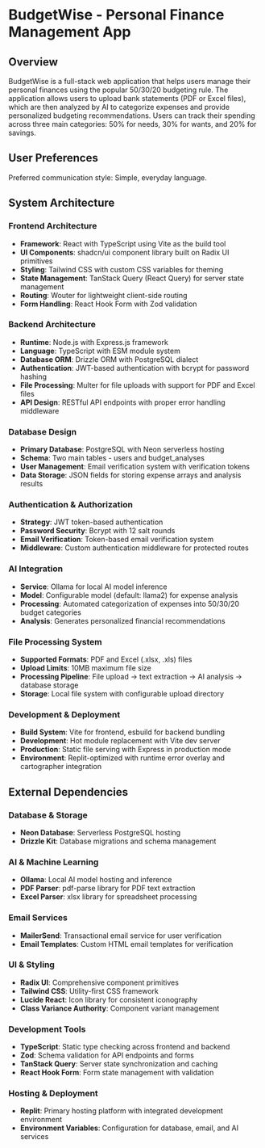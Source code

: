 # BudgetWise - Personal Finance Management App

## Overview

BudgetWise is a full-stack web application that helps users manage their personal finances using the popular 50/30/20 budgeting rule. The application allows users to upload bank statements (PDF or Excel files), which are then analyzed by AI to categorize expenses and provide personalized budgeting recommendations. Users can track their spending across three main categories: 50% for needs, 30% for wants, and 20% for savings.

## User Preferences

Preferred communication style: Simple, everyday language.

## System Architecture

### Frontend Architecture
- **Framework**: React with TypeScript using Vite as the build tool
- **UI Components**: shadcn/ui component library built on Radix UI primitives
- **Styling**: Tailwind CSS with custom CSS variables for theming
- **State Management**: TanStack Query (React Query) for server state management
- **Routing**: Wouter for lightweight client-side routing
- **Form Handling**: React Hook Form with Zod validation

### Backend Architecture
- **Runtime**: Node.js with Express.js framework
- **Language**: TypeScript with ESM module system
- **Database ORM**: Drizzle ORM with PostgreSQL dialect
- **Authentication**: JWT-based authentication with bcrypt for password hashing
- **File Processing**: Multer for file uploads with support for PDF and Excel files
- **API Design**: RESTful API endpoints with proper error handling middleware

### Database Design
- **Primary Database**: PostgreSQL with Neon serverless hosting
- **Schema**: Two main tables - users and budget_analyses
- **User Management**: Email verification system with verification tokens
- **Data Storage**: JSON fields for storing expense arrays and analysis results

### Authentication & Authorization
- **Strategy**: JWT token-based authentication
- **Password Security**: Bcrypt with 12 salt rounds
- **Email Verification**: Token-based email verification system
- **Middleware**: Custom authentication middleware for protected routes

### AI Integration
- **Service**: Ollama for local AI model inference
- **Model**: Configurable model (default: llama2) for expense analysis
- **Processing**: Automated categorization of expenses into 50/30/20 budget categories
- **Analysis**: Generates personalized financial recommendations

### File Processing System
- **Supported Formats**: PDF and Excel (.xlsx, .xls) files
- **Upload Limits**: 10MB maximum file size
- **Processing Pipeline**: File upload → text extraction → AI analysis → database storage
- **Storage**: Local file system with configurable upload directory

### Development & Deployment
- **Build System**: Vite for frontend, esbuild for backend bundling
- **Development**: Hot module replacement with Vite dev server
- **Production**: Static file serving with Express in production mode
- **Environment**: Replit-optimized with runtime error overlay and cartographer integration

## External Dependencies

### Database & Storage
- **Neon Database**: Serverless PostgreSQL hosting
- **Drizzle Kit**: Database migrations and schema management

### AI & Machine Learning
- **Ollama**: Local AI model hosting and inference
- **PDF Parser**: pdf-parse library for PDF text extraction
- **Excel Parser**: xlsx library for spreadsheet processing

### Email Services
- **MailerSend**: Transactional email service for user verification
- **Email Templates**: Custom HTML email templates for verification

### UI & Styling
- **Radix UI**: Comprehensive component primitives
- **Tailwind CSS**: Utility-first CSS framework
- **Lucide React**: Icon library for consistent iconography
- **Class Variance Authority**: Component variant management

### Development Tools
- **TypeScript**: Static type checking across frontend and backend
- **Zod**: Schema validation for API endpoints and forms
- **TanStack Query**: Server state synchronization and caching
- **React Hook Form**: Form state management with validation

### Hosting & Deployment
- **Replit**: Primary hosting platform with integrated development environment
- **Environment Variables**: Configuration for database, email, and AI services
